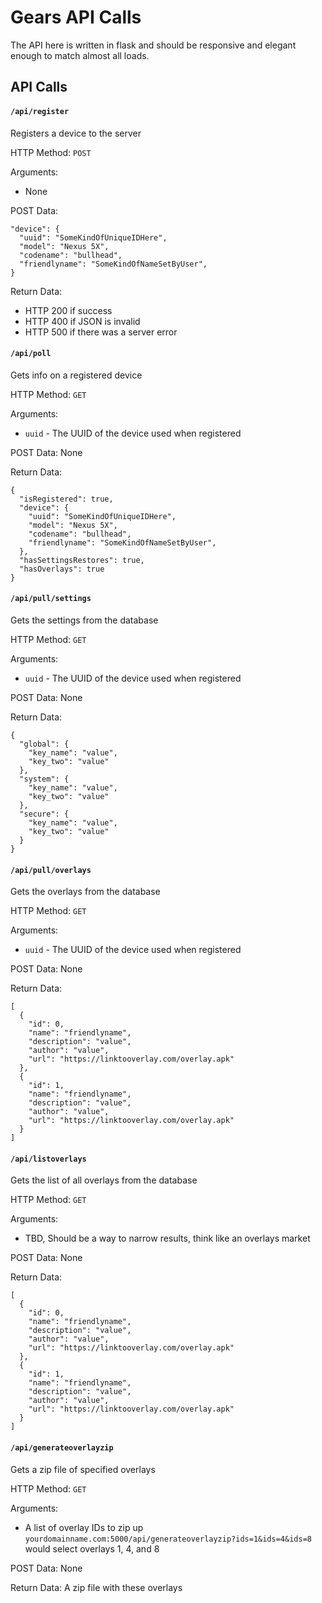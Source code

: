 Gears API Calls
======

The API here is written in flask and should be responsive and elegant enough to match almost all loads.

API Calls
------
#### `/api/register`

Registers a device to the server

HTTP Method: `POST`

Arguments:
  - None

POST Data:

    "device": {
      "uuid": "SomeKindOfUniqueIDHere",
      "model": "Nexus 5X",
      "codename": "bullhead",
      "friendlyname": "SomeKindOfNameSetByUser",
    }

Return Data:
  - HTTP 200 if success
  - HTTP 400 if JSON is invalid
  - HTTP 500 if there was a server error


#### `/api/poll`

Gets info on a registered device

HTTP Method: `GET`

Arguments:
  - `uuid` - The UUID of the device used when registered

POST Data: None

Return Data:

    {
      "isRegistered": true,
      "device": {
        "uuid": "SomeKindOfUniqueIDHere",
        "model": "Nexus 5X",
        "codename": "bullhead",
        "friendlyname": "SomeKindOfNameSetByUser",
      },
      "hasSettingsRestores": true,
      "hasOverlays": true
    }

#### `/api/pull/settings`

Gets the settings from the database

HTTP Method: `GET`

Arguments:
  - `uuid` - The UUID of the device used when registered

POST Data: None

Return Data:

    {
      "global": {
        "key_name": "value",
        "key_two": "value"
      },
      "system": {
        "key_name": "value",
        "key_two": "value"
      },
      "secure": {
        "key_name": "value",
        "key_two": "value"
      }
    }

#### `/api/pull/overlays`

Gets the overlays from the database

HTTP Method: `GET`

Arguments:
  - `uuid` - The UUID of the device used when registered

POST Data: None

Return Data:

    [
      {
        "id": 0,
        "name": "friendlyname",
        "description": "value",
        "author": "value",
        "url": "https://linktooverlay.com/overlay.apk"
      },
      {
        "id": 1,
        "name": "friendlyname",
        "description": "value",
        "author": "value",
        "url": "https://linktooverlay.com/overlay.apk"
      }
    ]

#### `/api/listoverlays`

Gets the list of all overlays from the database

HTTP Method: `GET`

Arguments:
  - TBD, Should be a way to narrow results, think like an overlays market

POST Data: None

Return Data:

    [
      {
        "id": 0,
        "name": "friendlyname",
        "description": "value",
        "author": "value",
        "url": "https://linktooverlay.com/overlay.apk"
      },
      {
        "id": 1,
        "name": "friendlyname",
        "description": "value",
        "author": "value",
        "url": "https://linktooverlay.com/overlay.apk"
      }
    ]

#### `/api/generateoverlayzip`

Gets a zip file of specified overlays

HTTP Method: `GET`

Arguments:
  - A list of overlay IDs to zip up `yourdomainname.com:5000/api/generateoverlayzip?ids=1&ids=4&ids=8` would select overlays 1, 4, and 8

POST Data: None

Return Data: A zip file with these overlays
